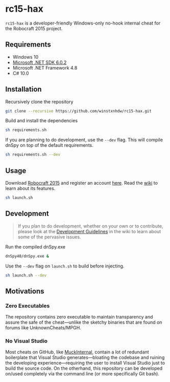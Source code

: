# rc15-hax

`rc15-hax` is a developer-friendly Windows-only no-hook internal cheat for the Robocraft 2015 project.

## Requirements

- Windows 10
- [Microsoft .NET SDK 6.0.2](https://dotnet.microsoft.com/en-us/download/dotnet/thank-you/sdk-6.0.300-windows-x64-installer)
- Microsoft .NET Framework 4.8
- C# 10.0

## Installation

Recursively clone the repository

```bash
git clone --recursive https://github.com/winstxnhdw/rc15-hax.git
```

Build and install the dependencies

```bash
sh requirements.sh
```

If you are planning to do development, use the `--dev` flag. This will compile dnSpy on top of the default requirements.

```bash
sh requirements.sh --dev
```

## Usage

Download [Robocraft 2015](https://drive.google.com/file/d/1T3i7x2OC0GuELEWjSt_fuWAge-xAsZEi/view?usp=sharing) and register an account [here](https://phoenixsoftworks.net/register.html). Read the [wiki](https://github.com/winstxnhdw/rc15-hax/wiki/Features) to learn about its features.

```bash
sh launch.sh
```

## Development

> If you plan to do development, whether on your own or to contribute, please look at the [Development Guidelines](https://github.com/winstxnhdw/rc15-hax/wiki/Development-Guidelines) in the wiki to learn about some of the pervasive issues.

Run the compiled dnSpy.exe

```bash
dnSpy48/dnSpy.exe &
```

Use the `--dev` flag on `launch.sh` to build before injecting.

```bash
sh launch.sh --dev
```

## Motivations

### Zero Executables

The repository contains zero executable to maintain transparency and assure the safe of the cheat—unlike the sketchy binaries that are found on forums like UnknownCheats/MPGH.

### No Visual Studio

Most cheats on GitHub, like [MuckInternal](https://github.com/win32kbase/MuckInternal), contain a lot of redundant boilerplate that Visual Studio generates—bloating the codebase and ruining the developing experience—requiring the user to install Visual Studio just to build the source code. On the otherhand, this repository can be developed on/used completely via the command line (or more specifically Git bash).
